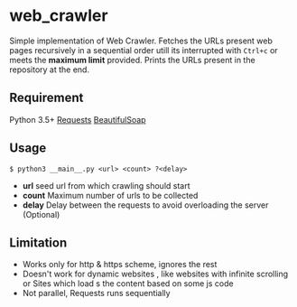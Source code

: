 
# web_crawler
Simple implementation of Web Crawler. Fetches the URLs present web pages recursively in a sequential order utill its interrupted with `Ctrl+c` or meets the **maximum limit** provided. Prints the URLs present in the repository at the end.



## Requirement
Python 3.5+
[Requests](http://docs.python-requests.org/en/master/)
[BeautifulSoap](https://www.crummy.com/software/BeautifulSoup/)

## Usage

    $ python3 __main__.py <url> <count> ?<delay>

- **url**  seed url from which crawling should start
- **count** Maximum number of urls to be collected
- **delay** Delay between the requests to avoid overloading the server (Optional)




## Limitation



- Works only for http & https scheme, ignores the rest
- Doesn't work for dynamic websites , like websites with infinite scrolling or Sites which load
s the content based on some js code
- Not parallel, Requests runs sequentially 






